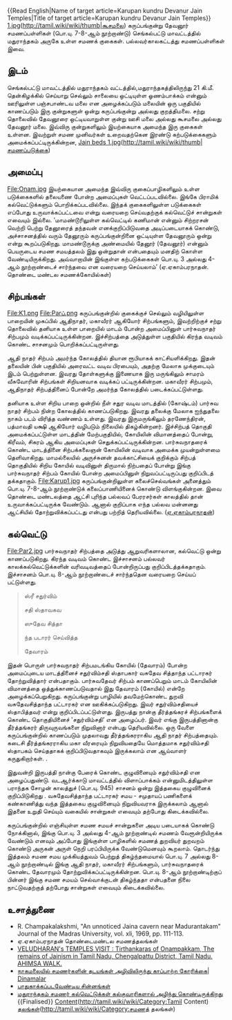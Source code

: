 {{Read English|Name of target article=Karupan kundru Devanur Jain Temples|Title of target article=Karupan kundru Devanur Jain Temples}}
[1.jpg](File:1024px-Koosamalai)(http://tamil.wiki/wiki/thumb|கூசமலை)
கருப்பங்குன்று தேவனூர் சமணப்பள்ளிகள் (பொ.யு. 7-8-ஆம் நூற்றாண்டு) செங்கல்பட்டு மாவட்டத்தில் மதுராந்தகம் அருகே உள்ள சமணக் குகைகள். பல்லவர்காலகட்டத்து சமணப்பள்ளிகள் இவை.
## இடம்
செங்கல்பட்டு மாவட்டத்தில் மதுராந்தகம் வட்டத்தில்,மதுராந்தகத்திலிருந்து 21 கி.மீ. தென்கிழக்கில் செய்யாறு செல்லும் சாலையை ஒட்டியுள்ள  ஓணம்பாக்கம் என்னும் ஊரிலுள்ள பஞ்சபாண்டவ மலை என அழைக்கப்படும் மலையின் ஒரு பகுதியில் காணப்படும் இரு குன்றுகளுள் ஒன்று கருப்பங்குன்று அல்லது குறத்திமலை. சற்று தொலைவில் தேவனூரை ஒட்டியவாறுள்ள குன்று ஊசி மலை அல்லது கூசமலை அல்லது தேவனூர் மலை. இவ்விரு குன்றுகளிலும் இயற்கையாக அமைந்த இரு குகைகள் உள்ளன. இவற்றுள் சமண முனிவர்கள் உறைவதற்கென இரண்டு கற்படுக்கைகளும் அமைக்கப்பட்டிருக்கின்றன,
[Jain beds 1.jpg](File:1024px-Kurathimalai)(http://tamil.wiki/wiki/thumb|சமணப்படுக்கை)
## அமைப்பு
[File:Onam.jpg](http://tamil.wiki/wiki/thumb|குறத்திமலை)
இயற்கையான அமைந்த இவ்விரு குகைப்பாழிகளிலும் உள்ள படுக்கைகளில் தலையணை போன்ற அமைப்புகள் வெட்டப்படவில்லை.  இங்கே பிராமிக் கல்வெட்டுக்களும் பொறிக்கப்படவில்லை. இந்தக் குகைகளிலுள்ள படுக்கைகள் எப்போது உருவாக்கப்பட்டவை என்று வரையறை செய்வதற்குக் கல்வெட்டுச் சான்றுகள் எவையும் இல்லை. ’மாமண்டூரிலுள்ள கல்வெட்டில் கணிமான் என்னும் சிற்றரசன் வெற்றி பெற்று தேனூரைத் தந்தவன் எனக்குறிப்பிடுவதை அடிப்படையாகக் கொண்டு, அச்சாசனத்தில் வரும் தேனூரும் கருப்பங்குன்றினை ஒட்டியுள்ள தேவனூரும் ஒன்று என்று கூறப்படுகிறது. மாமண்டூருக்கு அண்மையில் தேனூர் (தேவனூர்) என்னும் பெயருடைய சமண சமயத்தலம் இது ஒன்றுதான் என்பதையும் மனதிற் கொள்ள வேண்டியிருக்கிறது. அவ்வாறாயின் இங்குள்ள கற்படுக்கைகள் பொ.யு. 3 அல்லது 4-ஆம் நூற்றாண்டைச் சார்ந்தவை என வரையறை செய்யலாம்’ (ஏ.ஏகாம்பரநாதன். தொண்டை மண்டல சமணக்கோயில்கள்)   
## சிற்பங்கள்
[File:K1.png](http://tamil.wiki/wiki/thumb|ஆதிநாதர்)
[File:Parப்.png](http://tamil.wiki/wiki/thumb|பார்ஸ்வநாதர்)
கருப்பங்குன்றில் குகைக்குச் செல்லும் வழியிலுள்ள பாறையின் முகப்பில் ஆதிநாதர், மகாவீரர் ஆகியோர் சிற்பங்களும், இவற்றிற்குச் சற்று தொலைவில் தனியாக உள்ள பாறையில் மாடம் போன்ற அமைப்பினுள் பார்சுவநாதர் சிற்பமும் வடிக்கப்பட்டிருக்கின்றன. இச்சிற்பத்தை அடுத்துள்ள பகுதியில் கிரந்த வடிவம் கொண்ட சாசனமும் பொறிக்கப்பட்டிருள்ளது.

ஆதி நாதர் சிற்பம் அமர்ந்த கோலத்தில் தியான ரூபியாகக் காட்சியளிக்கிறது. இதன் தலையின் பின் பகுதியில் அரைவட்ட வடிவ பிரபையும், அதற்கு மேலாக முக்குடையும் இடம் பெற்றுள்ளன. இவரது தோள்களுக்கு இணையாக இரு மருங்கிலும் சாமரம் வீசுவோரின் சிற்பங்கள் சிறியனவாக வடிக்கப் பட்டிருக்கின்றன. மகாவீரர் சிற்பமும், ஆதிநாதர் சிற்பத்தினைப் போன்றே அமர்ந்த கோலத்தில்  படைக்கப்பட்டுள்ளது.

தனியாக உள்ள சிறிய பாறை ஒன்றில் நீள் சதுர வடிவ மாடத்தில் (கோஷ்டம்) பார்சுவ நாதர் சிற்பம் நின்ற கோலத்தில் காணப்படுகிறது. இவரது தலைக்கு மேலாக ஐந்துதலை நாகம் படம் விரித்த வண்ணம் உள்ளது. இவரது இருமருங்கிலும் தரணேந்திரன், பத்மாவதி யக்ஷி ஆகியோர் வழிபடும் நிலையில் திகழ்கின்றனர். இச்சிற்பத் தொகுதி அமைக்கப்பட்டுள்ள மாடத்தின் மேற்பகுதியில், கோயிலின் விமானத்தைப் போன்று, கிரீவம், சிகரம் ஆகிய அமைப்புகள் செதுக்கப்பட்டிருக்கின்றன. பார்சுவநாதரைக் கொண்ட மாடத்தினை சிற்பக்கலைஞன் கோயிலின் வடிவாக அமைக்க முயன்றுள்ளமை தெளிவாகிறது. மாமல்லையில் அருச்சுனன் தவக்காட்சியைக் குறிக்கும் சிற்பத் தொகுதியில் சிறிய கோயில் வடிவினுள் திருமால் நிற்பதைப் போன்று இங்கு பார்சுவநாதர் சிற்பம் கோயில் போன்ற அமைப்பினுள் நிறுவப்பட்டிருப்பது குறிப்பிடத் தக்கதாகும்.
[File:Karup1.jpg](http://tamil.wiki/wiki/thumb|மகாவீரர் (நன்றி வேலுதரன்))
கருப்பங்குன்றிலுள்ள கலைச்செல்வங்கள் அனைத்தும் பொ.யு. 7-8-ஆம் நூற்றாண்டுக் கலைப்பாணியினைக் கொண்டு விளங்குகின்றன. இவை தொண்டை மண்டலத்தை ஆட்சி புரிந்த பல்லவப் பேரரசர்கள் காலத்தில் தான் உருவாக்கப்பட்டிருக்க வேண்டும். ஆனால் குறிப்பாக எந்த பல்லவ மன்னனது ஆட்சியில் தோற்றுவிக்கப்பட்டது என்பது பற்றித் தெரியவில்லை. ([ஏ.ஏகாம்பரநாதன்](http://tamil.wiki/wiki/ஏ.ஏகாம்பரநாதன்))
## கல்வெட்டு
[File:Par2.jpg](http://tamil.wiki/wiki/thumb|கல்வெட்டு)
பார்சுவநாதர் சிற்பத்தை அடுத்து ஆறுவரிகளாலான, கல்வெட்டு ஒன்று காணப்படுகிறது. கிரந்த வடிவம் கொண்ட இச்சாசனம் பல்லவர் காலக்கல்வெட்டுக்களின் வரிவடிவத்தைப் போன்றிருப்பது குறிப்பிடத்தக்கதாகும். இச்சாசனம் பொ.யு. 8-ஆம் நூற்றாண்டைச் சார்ந்ததென வரையறை செய்யப் பட்டுள்ளது.<blockquote>ஸ்ரீ சதுர்விம்

சதி ஸ்தாவகவ

ஸுதேவ சித்தா

ந்த படாரர் செய்வித்த

தேவாரம் </blockquote>இதன் பொருள் பார்சுவநாதர் சிற்பமடங்கிய கோயில் (தேவாரம்) போன்ற அமைப்புடைய மாடத்தினைச் சதுர்விம்சதி ஸ்தாபகார் வசுதேவ சித்தாந்த பட்டாரகர் தோற்றுவித்தார் என்பதாகும். பார்சுவதேவர் சிற்பம் காணப்பெறும் மாடம் கோயிலின் விமானத்தை ஒத்துக்காணப்படுவதால் இது தேவாரம் (கோயில்) என்றே அழைக்கப்பெறுகிறது. கருப்பங்குன்று பாழியில் தவமேற்கொண்ட துறவி வசுதேவசித்தாந்த பட்டாரகர் என ஊகிக்கப்படுகிறது. இவர் சதுர்விம்சதியைச் ஸ்தாபித்தவர் என்று குறிப்பிடப்பட்டுள்ளது. இருபத்து நான்கு தீர்த்தங்கரச் சிற்பங்களைக் கொண்ட தொகுதியினைச் 'சதுர்விம்சதி’ என அழைப்பர். இவர் எங்கு இருபத்தினான்கு தீர்த்தங்கரர் திருவுருவங்களை நிறுவினார் என்பது தெரியவில்லை. ஒரு வேளை கருப்பங்குன்றில் காணப்படும் முதலாவது தீர்த்தங்கரராகிய ஆதி நாதர் சிற்பத்தையும். கடைசி தீர்த்தங்கரராகிய மகா வீரரையும் நிறுவியதையே மொத்தமாக சதுர்விம்சதி ஸ்தாபகம் செய்ததாகக் குறிப்பிடுவதாகவும் இருக்கலாம் என ஆய்வாளர் கருதுகிறார்கள். .

இதுவன்றி இருபத்தி நான்கு பேரைக் கொண்ட குழுவினையும் சதுர்விம்சதி என அழைப்பதுண்டு. வடஆர்க்காடு மாவட்டத்தில் விளாப்பாக்கம் என்னுமிடத்திலுள்ள பராந்தக சோழன் காலத்துச் (பொ.யு. 945) சாசனம் ஒன்று இத்தகைய குழுவினைக் குறிப்பிடுகிறது . வசுதேவசித்தாந்த பட்டாரகர் சமய - சமுதாயப் பணிகளைக் கண்காணித்து வந்த இத்தகைய குழுவினையும் நிறுவியவராக இருக்கலாம் ஆனால் இதனை உறுதி செய்யும் வகையில் சான்றுகள் எவையும் தற்போது கிடைக்கவில்லை.

கருப்பங்குன்றில் எஞ்சியுள்ள சமண சமயச் சான்றுகளை அடிய படையாகக் கொண்டு நோக்கினால், இங்கு பொ.யு. 3 அல்லது 4-ஆம் நூற்றாண்டில் சமணம் வேரூன்றியிருக்க வேண்டும் எனவும் அப்போது இங்குள்ள பாழிகளில் சமணத் துறவியர் துறவறம் கொண்டு அருகன் அருள் நெறி பரப்பியிருக்க வேண்டுமெனவும் கூறலாம். தொடர்ந்து இத்தலம் சமண சமய முக்கியத்துவம் பெற்றுத் திகழ்ந்தமையால் பொ.யு. 7 அல்லது 8-ஆம் நூற்றாண்டில் இங்கு ஆதி நாதர், மகாவீரர் சிற்பங்களும், பார்சுவநாதரைக் கொண்ட தேவாரமும் தோற்றுவிக்கப்பட்டிருக்கின்றன. பொ.யு. 8-ஆம் நூற்றாண்டிற்குப் பின்னர் இங்கு சமண சமயம் செல்வாக்குடன் திகழ்ந்ததா என்பதனை நிலை நாட்டுவதற்குத் தற்போது சான்றுகள் எவையும் கிடைக்கவில்லை.
## உசாத்துணை
* R. Champakalakshmi, "An unnoticed Jaina cavern near Madurantakam" Journal of the Madras University, vol. xli, 1969, pp. 111-113.
* ஏ.ஏகாம்பரநாதன் தொண்டைமண்டல சமணத்தலங்கள்
* [VELUDHARAN's TEMPLES VISIT                                                             : Tirthankaras of Onampakkam, The remains of Jainism in Tamil Nadu, Chengalpattu District, Tamil Nadu.  AHIMSA WALK.](https://veludharan.blogspot.com/2018/07/tirthankaras-onampakkam-remains-of.html)
* [நாகமலையில் சமணர்களின் தடயங்கள் அழிவிலிருந்து காப்பாற்ற கோரிக்கை|   Dinamalar](https://www.dinamalar.com/news_detail.asp?id=1474016)
* [பாதுகாக்கப்படவேண்டிய சின்னங்கள்](https://heritager.in/articles/%e0%ae%aa%e0%ae%be%e0%ae%a4%e0%af%81%e0%ae%95%e0%ae%be%e0%ae%95%e0%af%8d%e0%ae%95%e0%ae%aa%e0%af%8d%e0%ae%aa%e0%ae%9f-%e0%ae%b5%e0%af%87%e0%ae%a3%e0%af%8d%e0%ae%9f%e0%ae%bf%e0%ae%af-%e0%ae%9a%e0%ae%ae/)
* [மதுராந்தகம் சமணர் கல்வெட்டுக்கள் கல்குவாரிகளால் அழிந்து கொண்டிருக்கிறது ](http://namathu.blogspot.com/2016/03/blog-post_16.html)
{{Finalised}}
[Content](Category:Tamil)(http://tamil.wiki/wiki/Category:Tamil Content)
[தலங்கள்](Category:சமணத்)(http://tamil.wiki/wiki/Category:சமணத் தலங்கள்)